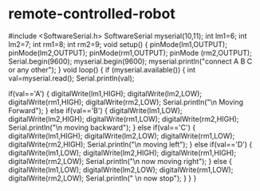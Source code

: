 # remote-controlled-robot
#include <SoftwareSerial.h>
SoftwareSerial myserial(10,11);
int lm1=6;
int lm2=7;
int rm1=8;
int rm2=9;
void setup()
{
pinMode(lm1,OUTPUT);
pinMode(lm2,OUTPUT);
pinMode(rm1,OUTPUT);
pinMode (rm2,OUTPUT);
Serial.begin(9600);
myserial.begin(9600);
myserial.println("connect A B C or any other");
}
void loop()
{
if (myserial.available())
{
      int val=myserial.read();
      Serial.println(val);

if(val=='A')
 {
      digitalWrite(lm1,HIGH);
      digitalWrite(lm2,LOW);
      digitalWrite(rm1,HIGH);
      digitalWrite(rm2,LOW);
      Serial.println("\n Moving Forward");
 }
 else if(val=='B')
 {
      digitalWrite(lm1,LOW);
      digitalWrite(lm2,HIGH);
      digitalWrite(rm1,LOW);
      digitalWrite(rm2,HIGH);
      Serial.println("\n moving backward");
 }
 else if(val=='C')
 {
      digitalWrite(lm1,HIGH);
      digitalWrite(lm2,LOW);
      digitalWrite(rm1,LOW);
      digitalWrite(rm2,HIGH);
      Serial.println("\n moving left");
 }
 else if(val=='D')
 {
    digitalWrite(lm1,LOW);
    digitalWrite(lm2,HIGH);
    digitalWrite(rm1,HIGH);
    digitalWrite(rm2,LOW);
    Serial.println("\n now moving right");
 }
 else
{
  digitalWrite(lm1,LOW);
  digitalWrite(lm2,LOW);
  digitalWrite(rm1,LOW);
  digitalWrite(rm2,LOW);
  Serial.println(" \n now stop");
}
}
}
